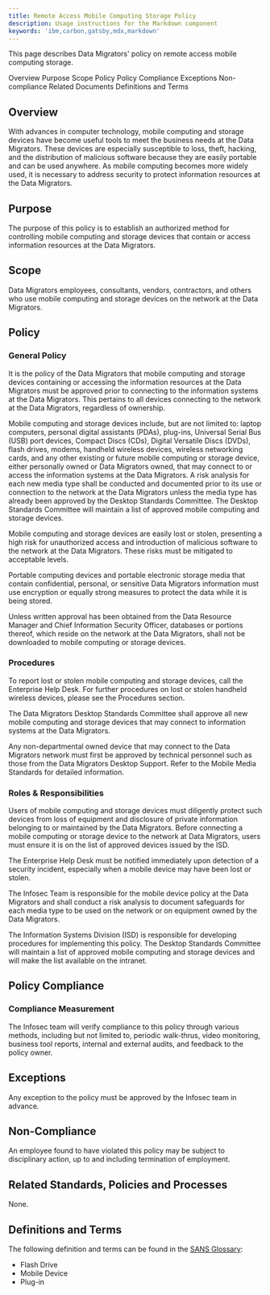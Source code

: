 ```yaml
---
title: Remote Access Mobile Computing Storage Policy
description: Usage instructions for the Markdown component
keywords: 'ibm,carbon,gatsby,mdx,markdown'
---
```


<PageDescription>

This page describes Data Migrators' policy on remote access mobile computing storage.

</PageDescription>

<AnchorLinks>
  <AnchorLink>Overview</AnchorLink>
  <AnchorLink>Purpose</AnchorLink>
  <AnchorLink>Scope</AnchorLink>
  <AnchorLink>Policy</AnchorLink>
  <AnchorLink>Policy Compliance</AnchorLink>
  <AnchorLink>Exceptions</AnchorLink>
  <AnchorLink>Non-compliance</AnchorLink>
  <AnchorLink>Related Documents</AnchorLink>
  <AnchorLink>Definitions and Terms</AnchorLink>
</AnchorLinks>

## Overview

With advances in computer technology, mobile computing and storage
devices have become useful tools to meet the business needs at the
Data Migrators. These devices are especially susceptible to loss,
theft, hacking, and the distribution of malicious software because they
are easily portable and can be used anywhere. As mobile computing
becomes more widely used, it is necessary to address security to protect
information resources at the Data Migrators.

## Purpose

The purpose of this policy is to establish an authorized method for
controlling mobile computing and storage devices that contain or access
information resources at the Data Migrators.

## Scope

Data Migrators employees, consultants, vendors, contractors, and others
who use mobile computing and storage devices on the network
at the Data Migrators.

## Policy

### General Policy

It is the policy of the Data Migrators that mobile computing and
storage devices containing or accessing the information resources at the
Data Migrators must be approved prior to connecting to the information
systems at the Data Migrators. This pertains to all devices connecting
to the network at the Data Migrators, regardless of ownership.

Mobile computing and storage devices include, but are not limited to:
laptop computers, personal digital assistants (PDAs), plug-ins,
Universal Serial Bus (USB) port devices, Compact Discs (CDs), Digital
Versatile Discs (DVDs), flash drives, modems, handheld wireless devices,
wireless networking cards, and any other existing or future mobile
computing or storage device, either personally owned or Data Migrators
owned, that may connect to or access the information systems at
the Data Migrators. A risk analysis for each new media type shall be
conducted and documented prior to its use or connection to the network
at the Data Migrators unless the media type has already been approved
by the Desktop Standards Committee. The Desktop Standards Committee will
maintain a list of approved mobile computing and storage devices.

Mobile computing and storage devices are easily lost or stolen,
presenting a high risk for unauthorized access and introduction of
malicious software to the network at the Data Migrators. These risks
must be mitigated to acceptable levels.

Portable computing devices and portable electronic storage media that
contain confidential, personal, or sensitive Data Migrators
information must use encryption or equally strong measures to protect
the data while it is being stored.

Unless written approval has been obtained from the Data Resource Manager
and Chief Information Security Officer, databases or portions thereof,
which reside on the network at the Data Migrators, shall not be
downloaded to mobile computing or storage devices.

### Procedures

To report lost or stolen mobile computing and storage devices, call the
Enterprise Help Desk. For further procedures on lost or stolen handheld
wireless devices, please see the Procedures section.

The Data Migrators Desktop Standards Committee shall approve all new
mobile computing and storage devices that may connect to information
systems at the Data Migrators.

Any non-departmental owned device that may connect to the Data Migrators
network must first be approved by technical personnel such as
those from the Data Migrators Desktop Support. Refer to the Mobile
Media Standards for detailed information.

### Roles & Responsibilities

Users of mobile computing and storage devices must diligently protect
such devices from loss of equipment and disclosure of private
information belonging to or maintained by the Data Migrators. Before
connecting a mobile computing or storage device to the network at
Data Migrators, users must ensure it is on the list of approved
devices issued by the ISD.

The Enterprise Help Desk must be notified immediately upon detection of
a security incident, especially when a mobile device may have been lost
or stolen.

The Infosec Team is responsible for the mobile device policy at the
Data Migrators and shall conduct a risk analysis to document
safeguards for each media type to be used on the network or on equipment
owned by the Data Migrators.

The Information Systems Division (ISD) is responsible for developing
procedures for implementing this policy. The Desktop Standards Committee
will maintain a list of approved mobile computing and storage devices
and will make the list available on the intranet.

## Policy Compliance

### Compliance Measurement

The Infosec team will verify compliance to this policy through various
methods, including but not limited to, periodic walk-thrus, video
monitoring, business tool reports, internal and external audits, and
feedback to the policy owner.

## Exceptions

Any exception to the policy must be approved by the Infosec team in
advance.

## Non-Compliance

An employee found to have violated this policy may be subject to
disciplinary action, up to and including termination of employment.

## Related Standards, Policies and Processes

None.

## Definitions and Terms

The following definition and terms can be found in the [SANS Glossary](https://www.sans.org/security-resources/glossary-of-terms/):

-   Flash Drive
-   Mobile Device
-   Plug-in
